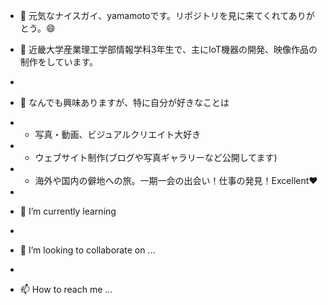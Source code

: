 - 👋 元気なナイスガイ、yamamotoです。リポジトリを見に来てくれてありがとう。😄

- 🏫 近畿大学産業理工学部情報学科3年生で、主にIoT機器の開発、映像作品の制作をしています。
- 
- 👀 なんでも興味ありますが、特に自分が好きなことは
- * 写真・動画、ビジュアルクリエイト大好き
- * ウェブサイト制作(ブログや写真ギャラリーなど公開してます)
- * 海外や国内の僻地への旅。一期一会の出会い！仕事の発見！Excellent❤️
- 
- 🌱 I’m currently learning
- 
- 💞️ I’m looking to collaborate on ...
- 
- 📫 How to reach me ...

<!---
mono-repository/mono-repository is a ✨ special ✨ repository because its `README.md` (this file) appears on your GitHub profile.
You can click the Preview link to take a look at your changes.
--->

